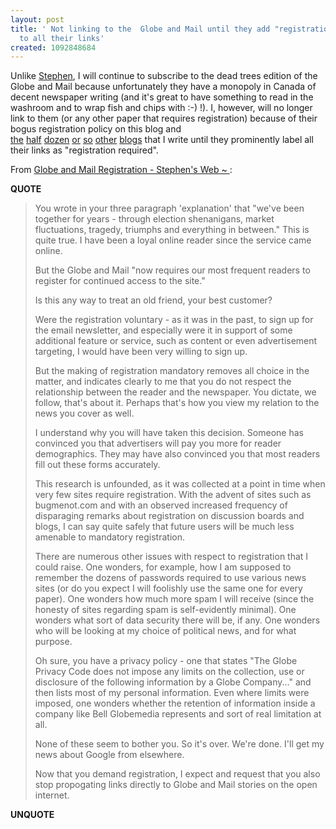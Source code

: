 ```yaml
---
layout: post
title: ' Not linking to the  Globe and Mail until they add "registration required"
  to all their links'
created: 1092848684
---
```

Unlike <a href="http://www.downes.ca/">Stephen</a>, I will continue to subscribe to the dead trees edition of the Globe and Mail because unfortunately they have a monopoly in Canada of decent newspaper writing (and it's great to have something to read in the washroom and to wrap fish and chips with :-) !).  I, however, will no longer link to them (or any other paper that requires registration) because of their bogus registration policy on this blog and <a href="http://paymentviews.com/">the</a>&nbsp;<a href="http://www.UrbanVancouver.com/">half</a>&nbsp;<a href="http://www.streamlinewebco.com/">dozen</a>&nbsp;<a href="http://www.VanEats.com/">or</a>&nbsp;<a href="http://developer.e-xact.com/">so</a>&nbsp;<a href="http://peer1.blogware.com/">other</a>&nbsp;<a href="http://nabandwidthnews.blogware.com/">blogs</a>&nbsp;that I write until they prominently label all their links as "registration required".

From <a href="http://www.downes.ca/cgi-bin/website/view.cgi?dbs=Article&#38;key=1090868352&#38;format=full">Globe and Mail Registration - Stephen's Web ~ </a>:
<p><strong>QUOTE</strong></p><blockquote>You wrote in your three paragraph 'explanation' that "we've been together for years - through election shenanigans, market fluctuations, tragedy, triumphs and everything in between." This is quite true. I have been a loyal online reader since the service came online.

But the Globe and Mail "now requires our most frequent readers to register for continued access to the site."

Is this any way to treat an old friend, your best customer?

Were the registration voluntary - as it was in the past, to sign up for the email newsletter, and especially were it in support of some additional feature or service, such as content or even advertisement targeting, I would have been very willing to sign up.

But the making of registration mandatory removes all choice in the matter, and indicates clearly to me that you do not respect the relationship between the reader and the newspaper. You dictate, we follow, that's about it. Perhaps that's how you view my relation to the news you cover as well.

I understand why you will have taken this decision. Someone has convinced you that advertisers will pay you more for reader demographics. They may have also convinced you that most readers fill out these forms accurately.

This research is unfounded, as it was collected at a point in time when very few sites require registration. With the advent of sites such as bugmenot.com and with an observed increased frequency of disparaging remarks about registration on discussion boards and blogs, I can say quite safely that future users will be much less amenable to mandatory registration.

There are numerous other issues with respect to registration that I could raise. One wonders, for example, how I am supposed to remember the dozens of passwords required to use various news sites (or do you expect I will foolishly use the same one for every paper). One wonders how much more spam I will receive (since the honesty of sites regarding spam is self-evidently minimal). One wonders what sort of data security there will be, if any. One wonders who will be looking at my choice of political news, and for what purpose.

Oh sure, you have a privacy policy - one that states "The Globe Privacy Code does not impose any limits on the collection, use or disclosure of the following information by a Globe Company..." and then lists most of my personal information. Even where limits were imposed, one wonders whether the retention of information inside a company like Bell Globemedia represents and sort of real limitation at all.

None of these seem to bother you. So it's over. We're done. I'll get my news about Google from elsewhere.

Now that you demand registration, I expect and request that you also stop propogating links directly to Globe and Mail stories on the open internet.</blockquote><p><strong>UNQUOTE</strong></p>

